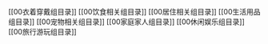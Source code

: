 [[00衣着穿戴组目录]]
[[00饮食相关组目录]]
[[00居住相关组目录]]
[[00生活用品组目录]]
[[00宠物相关组目录]]
[[00家庭家人组目录]]
[[00休闲娱乐组目录]]
[[00旅行游玩组目录]]





